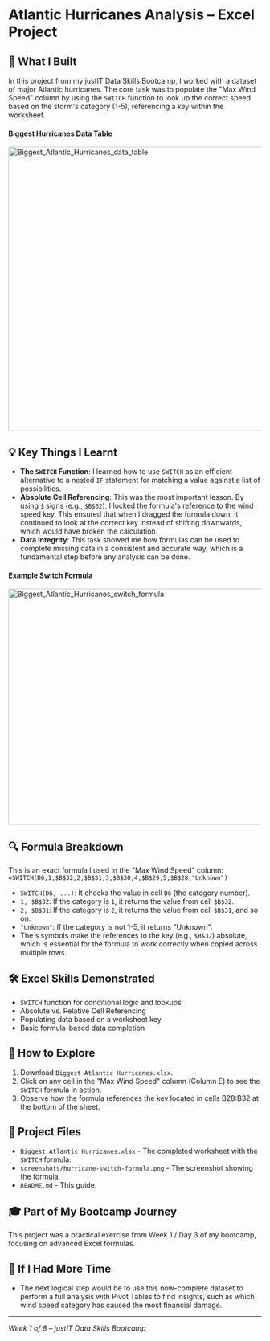 # Atlantic Hurricanes Analysis – Excel Project

## 🎯 What I Built
In this project from my justIT Data Skills Bootcamp, I worked with a dataset of major Atlantic hurricanes. The core task was to populate the "Max Wind Speed" column by using the `SWITCH` function to look up the correct speed based on the storm's category (1-5), referencing a key within the worksheet.

#### Biggest Hurricanes Data Table
<img width="590" height="566" alt="Biggest_Atlantic_Hurricanes_data_table" src="https://github.com/user-attachments/assets/a6e1c557-b502-422b-9d02-1dc0206eb4f5" />


## 💡 Key Things I Learnt
- **The `SWITCH` Function**: I learned how to use `SWITCH` as an efficient alternative to a nested `IF` statement for matching a value against a list of possibilities.
- **Absolute Cell Referencing**: This was the most important lesson. By using `$` signs (e.g., `$B$32`), I locked the formula's reference to the wind speed key. This ensured that when I dragged the formula down, it continued to look at the correct key instead of shifting downwards, which would have broken the calculation.
- **Data Integrity**: This task showed me how formulas can be used to complete missing data in a consistent and accurate way, which is a fundamental step before any analysis can be done.

#### Example Switch Formula
<img width="584" height="470" alt="Biggest_Atlantic_Hurricanes_switch_formula" src="https://github.com/user-attachments/assets/b13a4f25-f3b7-4065-b692-7d4f764b4c78" />


## 🔍 Formula Breakdown
This is an exact formula I used in the "Max Wind Speed" column:
`=SWITCH(D6,1,$B$32,2,$B$31,3,$B$30,4,$B$29,5,$B$28,"Unknown")`

-   `SWITCH(D6, ...)`: It checks the value in cell `D6` (the category number).
-   `1, $B$32`: If the category is `1`, it returns the value from cell `$B$32`.
-   `2, $B$31`: If the category is `2`, it returns the value from cell `$B$31`, and so on.
-   `"Unknown"`: If the category is not 1-5, it returns "Unknown".
-   The `$` symbols make the references to the key (e.g., `$B$32`) absolute, which is essential for the formula to work correctly when copied across multiple rows.

## 🛠️ Excel Skills Demonstrated
- `SWITCH` function for conditional logic and lookups
- Absolute vs. Relative Cell Referencing
- Populating data based on a worksheet key
- Basic formula-based data completion

## 🚀 How to Explore
1.  Download `Biggest Atlantic Hurricanes.xlsx`.
2.  Click on any cell in the "Max Wind Speed" column (Column E) to see the `SWITCH` formula in action.
3.  Observe how the formula references the key located in cells B28:B32 at the bottom of the sheet.

## 📁 Project Files
- `Biggest Atlantic Hurricanes.xlsx` - The completed worksheet with the `SWITCH` formula.
- `screenshots/hurricane-switch-formula.png` - The screenshot showing the formula.
- `README.md` - This guide.

## 🎓 Part of My Bootcamp Journey
This project was a practical exercise from Week 1 / Day 3 of my bootcamp, focusing on advanced Excel formulas.

## 🤔 If I Had More Time
- The next logical step would be to use this now-complete dataset to perform a full analysis with Pivot Tables to find insights, such as which wind speed category has caused the most financial damage.

---
*Week 1 of 8 – justIT Data Skills Bootcamp*
